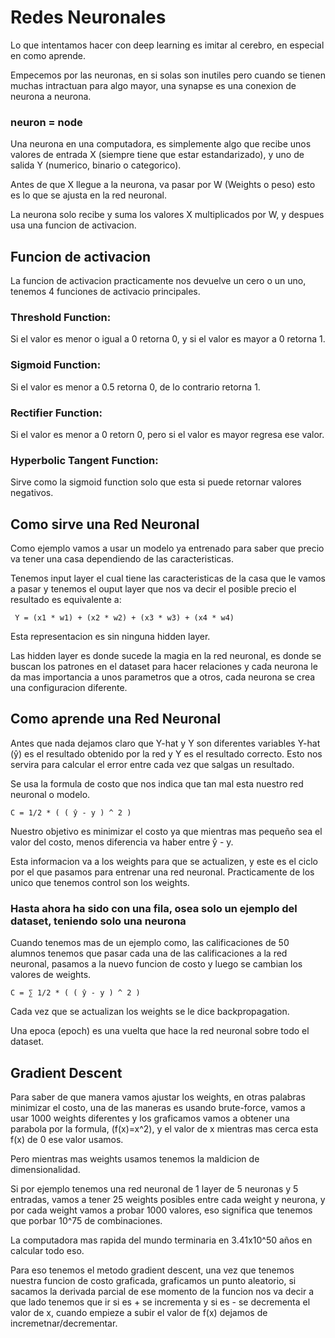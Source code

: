 # Redes Neuronales

Lo que intentamos hacer con deep learning es imitar al cerebro, en especial en como aprende.

Empecemos por las neuronas, en si solas son inutiles pero cuando se tienen muchas intractuan para algo mayor, una synapse es una conexion de neurona a neurona.

### neuron = node

Una neurona en una computadora, es simplemente algo que recibe unos valores de entrada X (siempre tiene que estar estandarizado), y uno de salida Y (numerico, binario o categorico).

Antes de que X llegue a la neurona, va pasar por W (Weights o peso) esto es lo que se ajusta en la red neuronal.
 
La neurona solo recibe y suma los valores X multiplicados por W, y despues usa una funcion de activacion.

## Funcion de activacion

La funcion de activacion practicamente nos devuelve un cero o un uno, tenemos 4 funciones de activacio principales.

### Threshold Function: 
Si el valor es menor o igual a 0 retorna 0, y si el valor es mayor a 0 retorna 1.

### Sigmoid Function: 
Si el valor es menor a 0.5 retorna 0, de lo contrario retorna 1.

### Rectifier Function: 
Si el valor es menor a 0 retorn 0, pero si el valor es mayor regresa ese valor.

### Hyperbolic Tangent Function: 
Sirve como la sigmoid function solo que esta si puede retornar valores negativos.

## Como sirve una Red Neuronal

Como ejemplo vamos a usar un modelo ya entrenado para saber que precio va tener una casa dependiendo de las caracteristicas.

Tenemos input layer el cual tiene las caracteristicas de la casa que le vamos a pasar y tenemos el ouput layer que nos va decir el posible precio el resultado es equivalente a:

```
 Y = (x1 * w1) + (x2 * w2) + (x3 * w3) + (x4 * w4)
```

Esta representacion es sin ninguna hidden layer.

Las hidden layer es donde sucede la magia en la red neuronal, es donde se buscan los patrones en el dataset para hacer relaciones y cada neurona le da mas importancia a unos parametros que a otros, cada neurona se crea una configuracion diferente.

## Como aprende una Red Neuronal

Antes que nada dejamos claro que Y-hat y Y son diferentes variables Y-hat (ŷ) es el resultado obtenido por la red y Y es el resultado correcto. Esto nos servira para calcular el error entre cada vez que salgas un resultado.

Se usa la formula de costo que nos indica que tan mal esta nuestro red neuronal o modelo.

```
C = 1/2 * ( ( ŷ - y ) ^ 2 )
```

Nuestro objetivo es minimizar el costo ya que mientras mas pequeño sea el valor del costo, menos diferencia va haber entre ŷ - y.

Esta informacion va a los weights para que se actualizen, y este es el ciclo por el que pasamos para entrenar una red neuronal. Practicamente de los unico que tenemos control son los weights.

### Hasta ahora ha sido con una fila, osea solo un ejemplo del dataset, teniendo solo una neurona

Cuando tenemos mas de un ejemplo como, las calificaciones de 50 alumnos tenemos que pasar cada una de las calificaciones a la red neuronal, pasamos a la nuevo funcion de costo y luego se cambian los valores de weights.

```
C = ∑ 1/2 * ( ( ŷ - y ) ^ 2 )
```

Cada vez que se actualizan los weights se le dice backpropagation.

Una epoca (epoch) es una vuelta que hace la red neuronal sobre todo el dataset.

## Gradient Descent

Para saber de que manera vamos ajustar los weights, en otras palabras minimizar el costo, una de las maneras es usando brute-force, vamos a usar 1000 weights diferentes y los graficamos vamos a obtener una parabola por la formula, (f(x)=x^2), y el valor de x mientras mas cerca esta f(x) de 0 ese valor usamos.

Pero mientras mas weights usamos tenemos la maldicion de dimensionalidad.

Si por ejemplo tenemos una red neuronal de 1 layer de 5 neuronas y 5 entradas, vamos a tener 25 weights posibles entre cada weight y neurona, y por cada weight vamos a probar 1000 valores, eso significa que tenemos que porbar 10^75 de combinaciones.

La computadora mas rapida del mundo terminaria en 3.41x10^50 años en calcular todo eso.

Para eso tenemos el metodo gradient descent, una vez que tenemos nuestra funcion de costo graficada, graficamos un punto aleatorio, si sacamos la derivada parcial de ese momento de la funcion nos va decir a que lado tenemos que ir si es + se incrementa y si es - se decrementa el valor de x, cuando empieze a subir el valor de f(x) dejamos de incremetnar/decrementar.